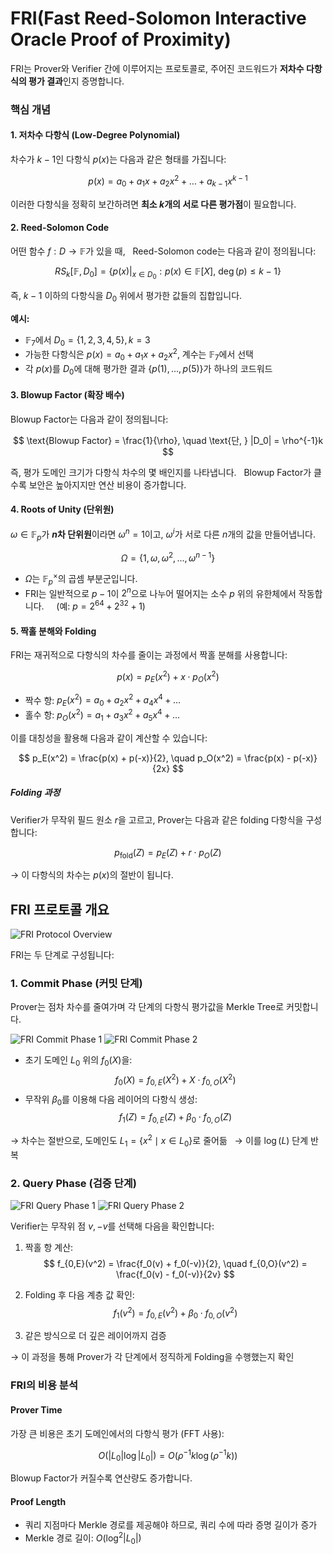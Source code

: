 # FRI(Fast Reed-Solomon Interactive Oracle Proof of Proximity)

FRI는 Prover와 Verifier 간에 이루어지는 프로토콜로, 주어진 코드워드가 **저차수 다항식의 평가 결과**인지 증명합니다.


### 핵심 개념

#### 1. 저차수 다항식 (Low-Degree Polynomial)

차수가 $k - 1$인 다항식 $p(x)$는 다음과 같은 형태를 가집니다:

$$
p(x) = a_0 + a_1x + a_2x^2 + \dots + a_{k-1}x^{k-1}
$$

이러한 다항식을 정확히 보간하려면 **최소 $k$개의 서로 다른 평가점**이 필요합니다.


#### 2. Reed-Solomon Code

어떤 함수 $f: D \rightarrow \mathbb{F}$가 있을 때,  
Reed-Solomon code는 다음과 같이 정의됩니다:

$$
RS_k[\mathbb{F}, D_0] = \{p(x)|_{x \in D_0} : p(x) \in \mathbb{F}[X],\ \deg(p) \leq k-1\}
$$

즉, $k-1$ 이하의 다항식을 $D_0$ 위에서 평가한 값들의 집합입니다.

**예시:**
- $\mathbb{F}_7$에서 $D_0 = \{1,2,3,4,5\}, k = 3$
- 가능한 다항식은 $p(x) = a_0 + a_1x + a_2x^2$, 계수는 $\mathbb{F}_7$에서 선택
- 각 $p(x)$를 $D_0$에 대해 평가한 결과 $\{p(1), ..., p(5)\}$가 하나의 코드워드


#### 3. Blowup Factor (확장 배수)

Blowup Factor는 다음과 같이 정의됩니다:

$$
\text{Blowup Factor} = \frac{1}{\rho}, \quad \text{단, } |D_0| = \rho^{-1}k
$$

즉, 평가 도메인 크기가 다항식 차수의 몇 배인지를 나타냅니다.  
Blowup Factor가 클수록 보안은 높아지지만 연산 비용이 증가합니다.


#### 4. Roots of Unity (단위원)

$\omega \in \mathbb{F}_p$가 **$n$차 단위원**이라면 $\omega^n = 1$이고, $\omega^i$가 서로 다른 $n$개의 값을 만들어냅니다.

$$
\Omega = \{1, \omega, \omega^2, ..., \omega^{n-1}\}
$$

- $\Omega$는 $\mathbb{F}_p^\times$의 곱셈 부분군입니다.
- FRI는 일반적으로 $p - 1$이 $2^n$으로 나누어 떨어지는 소수 $p$ 위의 유한체에서 작동합니다.  
  (예: $p = 2^{64} + 2^{32} + 1$)


#### 5. 짝홀 분해와 Folding

FRI는 재귀적으로 다항식의 차수를 줄이는 과정에서 짝홀 분해를 사용합니다:

$$
p(x) = p_E(x^2) + x \cdot p_O(x^2)
$$

- 짝수 항: $p_E(x^2) = a_0 + a_2x^2 + a_4x^4 + \dots$
- 홀수 항: $p_O(x^2) = a_1 + a_3x^2 + a_5x^4 + \dots$

이를 대칭성을 활용해 다음과 같이 계산할 수 있습니다:

$$
p_E(x^2) = \frac{p(x) + p(-x)}{2}, \quad p_O(x^2) = \frac{p(x) - p(-x)}{2x}
$$

##### Folding 과정

Verifier가 무작위 필드 원소 $r$을 고르고, Prover는 다음과 같은 folding 다항식을 구성합니다:

$$
p_{\text{fold}}(Z) = p_E(Z) + r \cdot p_O(Z)
$$

→ 이 다항식의 차수는 $p(x)$의 절반이 됩니다.


## FRI 프로토콜 개요

![FRI Protocol Overview](./img/fri.png)


FRI는 두 단계로 구성됩니다:

### 1. Commit Phase (커밋 단계)

Prover는 점차 차수를 줄여가며 각 단계의 다항식 평가값을 Merkle Tree로 커밋합니다.

![FRI Commit Phase 1](./img/fri_commit1.png)
![FRI Commit Phase 2](./img/fri_commit2.png)


- 초기 도메인 $L_0$ 위의 $f_0(X)$을:
$$
f_0(X) = f_{0,E}(X^2) + X \cdot f_{0,O}(X^2)
$$
- 무작위 $\beta_0$를 이용해 다음 레이어의 다항식 생성:
$$
f_1(Z) = f_{0,E}(Z) + \beta_0 \cdot f_{0,O}(Z)
$$

→ 차수는 절반으로, 도메인도 $L_1 = \{x^2 \mid x \in L_0\}$로 줄어듦  
→ 이를 $\log(L)$ 단계 반복


### 2. Query Phase (검증 단계)

![FRI Query Phase 1](./img/fri_query1.png)
![FRI Query Phase 2](./img/fri_query2.png)

Verifier는 무작위 점 $v, -v$를 선택해 다음을 확인합니다:


1. 짝홀 항 계산:
$$
f_{0,E}(v^2) = \frac{f_0(v) + f_0(-v)}{2}, \quad f_{0,O}(v^2) = \frac{f_0(v) - f_0(-v)}{2v}
$$

2. Folding 후 다음 계층 값 확인:
$$
f_1(v^2) = f_{0,E}(v^2) + \beta_0 \cdot f_{0,O}(v^2)
$$

3. 같은 방식으로 더 깊은 레이어까지 검증

→ 이 과정을 통해 Prover가 각 단계에서 정직하게 Folding을 수행했는지 확인


### FRI의 비용 분석

#### Prover Time

가장 큰 비용은 초기 도메인에서의 다항식 평가 (FFT 사용):

$$
O(|L_0| \log |L_0|) = O(\rho^{-1}k \log(\rho^{-1}k))
$$

Blowup Factor가 커질수록 연산량도 증가합니다.


#### Proof Length

- 쿼리 지점마다 Merkle 경로를 제공해야 하므로, 쿼리 수에 따라 증명 길이가 증가
- Merkle 경로 길이: $O(\log^2 |L_0|)$